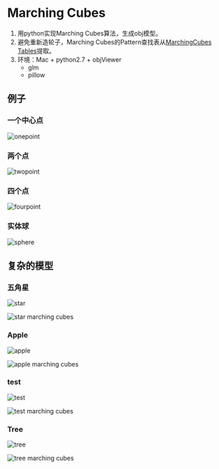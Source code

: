 Marching Cubes
===

1. 用python实现Marching Cubes算法，生成obj模型。
2. 避免重新造轮子，Marching Cubes的Pattern查找表从[MarchingCubes Tables][1]提取。
3. 环境：Mac + python2.7 + objViewer 
   * glm
   * pillow

## 例子

### 一个中心点

![onepoint](example/onepoint/onepoint_mc.png)



### 两个点

![twopoint](example/twopoint/twopoint_mc.png)

### 四个点

![fourpoint](example/fourpoint/fourpoint_mc.png)

### 实体球

![sphere](example/sphere/sphere.png)

## 复杂的模型

### 五角星

![star](example/image/star.jpg)

![star marching cubes](example/image/star_mc.png)

### Apple

![apple](example/image/apple.png)

![apple marching cubes](example/image/apple_mc.png)

### test

![test](example/image/test.png)

![test marching cubes](example/image/test_mc.png)

### Tree

![tree](example/image/tree.png)

![tree marching cubes](example/image/tree_mc.png)

[1]:http://users.polytech.unice.fr/~lingrand/MarchingCubes/applet.html	"Marching Cubes"

